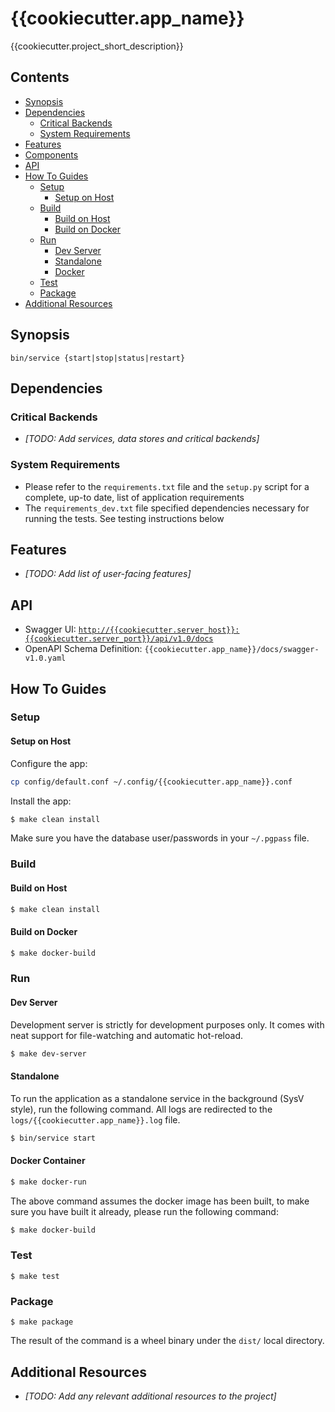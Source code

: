 # {{cookiecutter.app_name}}

{{cookiecutter.project_short_description}}


## Contents

  * [Synopsis](#synopsis)
  * [Dependencies](#dependencies)
    + [Critical Backends](#critical-backends)
    + [System Requirements](#system-requirements)
  * [Features](#features)
  * [Components](#components)
  * [API](#api)
  * [How To Guides](#how-to-guides)
    + [Setup](#setup)
      * [Setup on Host](#setup-on-host)
    + [Build](#build)
      * [Build on Host](#build-on-host)
      * [Build on Docker](#build-on-docker)
    + [Run](#run)
      * [Dev Server](#dev-server)
      * [Standalone](#standalone)
      * [Docker](#docker-container)
    + [Test](#test)
    + [Package](#package)
  * [Additional Resources](#additional-resources)


## Synopsis

```
bin/service {start|stop|status|restart}
```


## Dependencies

### Critical Backends

  * _[TODO: Add services, data stores and critical backends]_

### System Requirements

 * Please refer to the `requirements.txt` file and the `setup.py` script for a complete, up-to date, list of application requirements
 * The `requirements_dev.txt` file specified dependencies necessary for running the tests. See testing instructions below


## Features

  * _[TODO: Add list of user-facing features]_


## API

 * Swagger UI: [`http://{{cookiecutter.server_host}}:{{cookiecutter.server_port}}/api/v1.0/docs`](http://{{cookiecutter.server_host}}:{{cookiecutter.server_port}}/api/v1.0/docs)
 * OpenAPI Schema Definition: `{{cookiecutter.app_name}}/docs/swagger-v1.0.yaml` 


## How To Guides

### Setup

#### Setup on Host

Configure the app:

```bash
cp config/default.conf ~/.config/{{cookiecutter.app_name}}.conf
```

Install the app:

```bash
$ make clean install
```

Make sure you have the database user/passwords in your `~/.pgpass` file.

### Build

#### Build on Host

```bash
$ make clean install
```

#### Build on Docker

```bash
$ make docker-build
```

### Run

#### Dev Server

Development server is strictly for development purposes only. It comes with neat support for file-watching and automatic hot-reload.

```bash
$ make dev-server
```

#### Standalone

To run the application as a standalone service in the background (SysV style), run the following command. All logs are redirected to the `logs/{{cookiecutter.app_name}}.log` file.

```bash
$ bin/service start
```

#### Docker Container

```bash
$ make docker-run
```

The above command assumes the docker image has been built, to make sure you have built it already, please run the following command:

```bash
$ make docker-build
```

### Test

```
$ make test
```

### Package

```
$ make package
```

The result of the command is a wheel binary under the `dist/` local directory.

## Additional Resources

  * _[TODO: Add any relevant additional resources to the project]_
